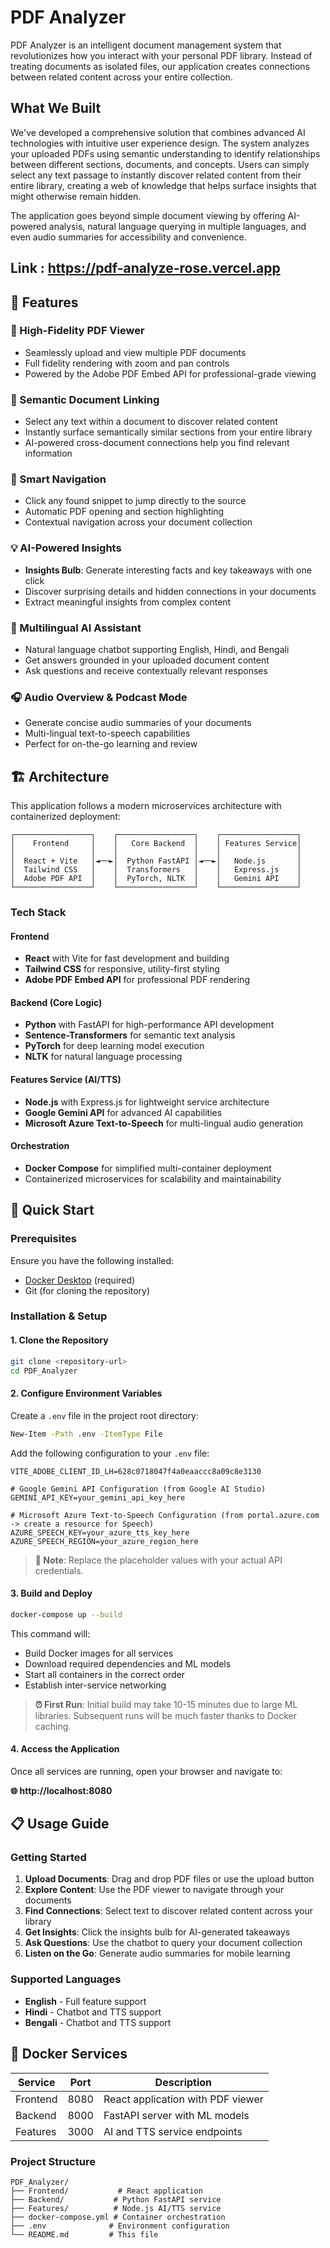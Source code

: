 # PDF Analyzer

PDF Analyzer is an intelligent document management system that revolutionizes how you interact with your personal PDF library. Instead of treating documents as isolated files, our application creates connections between related content across your entire collection.

## What We Built

We've developed a comprehensive solution that combines advanced AI technologies with intuitive user experience design. The system analyzes your uploaded PDFs using semantic understanding to identify relationships between different sections, documents, and concepts. Users can simply select any text passage to instantly discover related content from their entire library, creating a web of knowledge that helps surface insights that might otherwise remain hidden.

The application goes beyond simple document viewing by offering AI-powered analysis, natural language querying in multiple languages, and even audio summaries for accessibility and convenience.

## Link : https://pdf-analyze-rose.vercel.app

## 🌟 Features

### 📄 High-Fidelity PDF Viewer
- Seamlessly upload and view multiple PDF documents
- Full fidelity rendering with zoom and pan controls
- Powered by the Adobe PDF Embed API for professional-grade viewing

### 🔗 Semantic Document Linking
- Select any text within a document to discover related content
- Instantly surface semantically similar sections from your entire library
- AI-powered cross-document connections help you find relevant information

### 🎯 Smart Navigation
- Click any found snippet to jump directly to the source
- Automatic PDF opening and section highlighting
- Contextual navigation across your document collection

### 💡 AI-Powered Insights
- **Insights Bulb**: Generate interesting facts and key takeaways with one click
- Discover surprising details and hidden connections in your documents
- Extract meaningful insights from complex content

### 🤖 Multilingual AI Assistant
- Natural language chatbot supporting English, Hindi, and Bengali
- Get answers grounded in your uploaded document content
- Ask questions and receive contextually relevant responses

### 🎧 Audio Overview & Podcast Mode
- Generate concise audio summaries of your documents
- Multi-lingual text-to-speech capabilities
- Perfect for on-the-go learning and review

## 🏗️ Architecture

This application follows a modern microservices architecture with containerized deployment:

```
┌─────────────────┐    ┌─────────────────┐    ┌─────────────────┐
│    Frontend     │    │   Core Backend  │    │ Features Service│
│                 │    │                 │    │                 │
│  React + Vite   │◄──►│  Python FastAPI │◄──►│   Node.js       │
│  Tailwind CSS   │    │  Transformers   │    │   Express.js    │
│  Adobe PDF API  │    │  PyTorch, NLTK  │    │   Gemini API    │
└─────────────────┘    └─────────────────┘    └─────────────────┘
```

### Tech Stack

#### Frontend
- **React** with Vite for fast development and building
- **Tailwind CSS** for responsive, utility-first styling
- **Adobe PDF Embed API** for professional PDF rendering

#### Backend (Core Logic)
- **Python** with FastAPI for high-performance API development
- **Sentence-Transformers** for semantic text analysis
- **PyTorch** for deep learning model execution
- **NLTK** for natural language processing

#### Features Service (AI/TTS)
- **Node.js** with Express.js for lightweight service architecture
- **Google Gemini API** for advanced AI capabilities
- **Microsoft Azure Text-to-Speech** for multi-lingual audio generation

#### Orchestration
- **Docker Compose** for simplified multi-container deployment
- Containerized microservices for scalability and maintainability

## 🚀 Quick Start

### Prerequisites

Ensure you have the following installed:
- [Docker Desktop](https://www.docker.com/products/docker-desktop/) (required)
- Git (for cloning the repository)

### Installation & Setup

#### 1. Clone the Repository
```bash
git clone <repository-url>
cd PDF_Analyzer
```

#### 2. Configure Environment Variables
Create a `.env` file in the project root directory:

```bash
New-Item -Path .env -ItemType File
```

Add the following configuration to your `.env` file:

```env
VITE_ADOBE_CLIENT_ID_LH=628c0718047f4a0eaaccc8a09c8e3130

# Google Gemini API Configuration (from Google AI Studio)
GEMINI_API_KEY=your_gemini_api_key_here 

# Microsoft Azure Text-to-Speech Configuration (from portal.azure.com -> create a resource for Speech)
AZURE_SPEECH_KEY=your_azure_tts_key_here
AZURE_SPEECH_REGION=your_azure_region_here
```

> **📝 Note**: Replace the placeholder values with your actual API credentials.

#### 3. Build and Deploy
```bash
docker-compose up --build
```

This command will:
- Build Docker images for all services
- Download required dependencies and ML models
- Start all containers in the correct order
- Establish inter-service networking

> **⏰ First Run**: Initial build may take 10-15 minutes due to large ML libraries. Subsequent runs will be much faster thanks to Docker caching.

#### 4. Access the Application
Once all services are running, open your browser and navigate to:

**🌐 http://localhost:8080**

## 📋 Usage Guide

### Getting Started
1. **Upload Documents**: Drag and drop PDF files or use the upload button
2. **Explore Content**: Use the PDF viewer to navigate through your documents
3. **Find Connections**: Select text to discover related content across your library
4. **Get Insights**: Click the insights bulb for AI-generated takeaways
5. **Ask Questions**: Use the chatbot to query your document collection
6. **Listen on the Go**: Generate audio summaries for mobile learning

### Supported Languages
- **English** - Full feature support
- **Hindi** - Chatbot and TTS support
- **Bengali** - Chatbot and TTS support

## 🐳 Docker Services

| Service | Port | Description |
|---------|------|-------------|
| Frontend | 8080 | React application with PDF viewer |
| Backend | 8000 | FastAPI server with ML models |
| Features | 3000 | AI and TTS service endpoints |


### Project Structure
```
PDF_Analyzer/
├── Frontend/           # React application
├── Backend/           # Python FastAPI service
├── Features/          # Node.js AI/TTS service
├── docker-compose.yml # Container orchestration
├── .env              # Environment configuration
└── README.md         # This file
```
